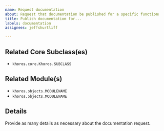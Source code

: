 ```yaml
---
name: Request documentation
about: Request that documentation be published for a specific functionality.
title: Publish documentation for...
labels: documentation
assignees: jeffshurtliff

---
```


## Related Core Subclass(es)
- `khoros.core.Khoros.SUBCLASS`

## Related Module(s)
- `khoros.objects.MODULENAME`
- `khoros.objects.MODULENAME`

## Details
Provide as many details as necessary about the documentation request.

